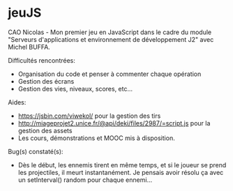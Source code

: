 # jeuJS
CAO Nicolas - Mon premier jeu en JavaScript dans le cadre du module "Serveurs d'applications et environnement de développement J2" avec Michel BUFFA.

Difficultés rencontrées:
- Organisation du code et penser à commenter chaque opération
- Gestion des écrans
- Gestion des vies, niveaux, scores, etc...

Aides:
- https://jsbin.com/viwekol/ pour la gestion des tirs
- http://miageprojet2.unice.fr/@api/deki/files/2987/=script.js pour la gestion des assets
- Les cours, démonstrations et MOOC mis à disposition.

Bug(s) constaté(s):
- Dès le début, les ennemis tirent en même temps, et si le joueur se prend les projectiles, il meurt instantanément.
Je pensais avoir résolu ça avec un setInterval() random pour chaque ennemi...

